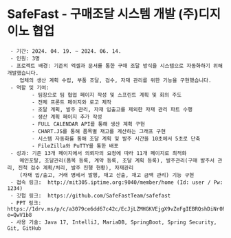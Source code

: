 # SafeFast - 구매조달 시스템 개발 (주)디지이노 협업

     - 기간: 2024. 04. 19. ~ 2024. 06. 14.
     - 인원: 3명
     - 프로젝트 배경: 기존의 엑셀과 문서를 통한 구매 조달 방식을 시스템으로 자동화하기 위해 개발했습니다. 
        업체의 생산 계획 수립, 부품 조달, 검수, 자재 관리를 위한 기능을 구현했습니다.
     - 역할 및 기여:
            - 팀장으로 팀 협업 페이지 작성 및 스프린트 계획 및 회의 주도
            - 전체 프론트 페이지와 로고 제작
            - 조달 계획, 발주 관리, 자재 입출고를 제외한 자재 관리 파트 수행
            - 생산 계획 페이지 추가 작성
            - FULL CALENDAR API를 통해 생산 계획 구현
            - CHART.JS를 통해 품목별 재고를 계산하는 그래프 구현
            - 시스템 자동화를 통해 조달 계획 및 발주 시간을 10초에서 5초로 단축
            - FileZilla와 PuTTY를 통한 배포
     - 성과: 기존 13개 페이지에서 의뢰자의 요청에 따라 11개 페이지로 최적화
        메인포탈, 조달관리(품목 등록, 계약 등록, 조달 계획 등록), 발주관리(구매 발주서 관리, 진척 검수 계획/처리, 발주 진행 현황), 자재관리        
        (자재 입/출고, 거래 명세서 발행, 재고 산출, 재고 금액 관리) 기능 구현
     - 접속 링크:  http://mit305.iptime.org:9040/member/home (Id: user / Pw: 1234)
     - 깃헙 링크:  https://github.com/SafeFastTeam/safefast
     - PPT 링크:  https://1drv.ms/p/c/a3079ce6dd67c42c/EcJjLZMHGKVEjgX9vZeFgIEBRQshDiNr0RG5deTCIRUvvA?e=QwV1b8
     - 사용 기술: Java 17, IntelliJ, MariaDB, SpringBoot, Spring Security, Git, GitHub

